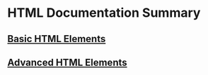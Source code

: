# HTML Documentation Summary

## [Basic HTML Elements](https://github.com/SepiaTB/Documentation/blob/documentation/HTML/BasicElements.md)

## [Advanced HTML Elements](https://github.com/SepiaTB/Documentation/blob/documentation/HTML/AdvancedElements.md)
